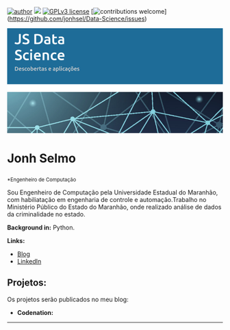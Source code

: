 [![author](https://img.shields.io/badge/author-jonhsel-red.svg)](https://www.linkedin.com/in/jonh-selmo-956aa630/) [![](https://img.shields.io/badge/python-3.7+-blue.svg)](https://www.python.org/downloads/release/python-365/) [![GPLv3 license](https://img.shields.io/badge/License-GPLv3-blue.svg)](http://perso.crans.org/besson/LICENSE.html) [![contributions welcome](https://img.shields.io/badge/contributions-welcome-brightgreen.svg?style=flat)]
(https://github.com/jonhsel/Data-Science/issues)

<p align="center">
  <img src="banner.png" >
</p>

# Jonh Selmo
<sub>*Engenheiro de Computação</sub>

Sou Engenheiro de Computação pela Universidade Estadual do Maranhão, com habiliatação em engenharia de controle e automação.Trabalho no Ministério Público do Estado do Maranhão, onde realizado análise de dados da criminalidade no estado.

**Background in:** Python.

**Links:**
* [Blog](http://jonhselmo.com.br)
* [LinkedIn](https://www.linkedin.com/in/jonh-selmo-956aa630)



## Projetos:
Os projetos serão publicados no meu blog:

* **Codenation:** 


---




